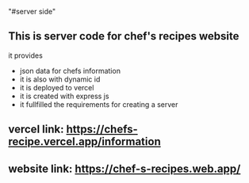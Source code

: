 "#server side" 
## This is server code for chef's recipes website

 it provides 
 - json data for chefs information
 - it is also with dynamic id
 - it is deployed to vercel
 - it is created with express js
 - it fullfilled the requirements for creating a server

 ## vercel link: https://chefs-recipe.vercel.app/information
 ## website link: https://chef-s-recipes.web.app/